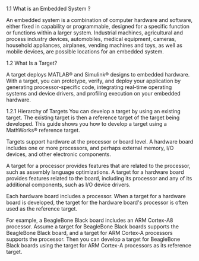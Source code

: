 1.1 What is an Embedded System ?

An embedded system is a combination of computer hardware and software, either fixed in capability or programmable, designed for a specific function or functions within a larger system. Industrial machines, agricultural and process industry devices, automobiles, medical equipment, cameras, household appliances, airplanes, vending machines and toys, as well as mobile devices, are possible locations for an embedded system.

1.2 What Is a Target?

A target deploys MATLAB® and Simulink® designs to embedded hardware. With a target, you can prototype, verify, and deploy your application by generating processor-specific code, integrating real-time operating systems and device drivers, and profiling execution on your embedded hardware.

1.2.1 Hierarchy of Targets
You can develop a target by using an existing target. The existing target is then a reference target of the target being    developed. This guide shows you how to develop a target using a MathWorks® reference target.

Targets support hardware at the processor or board level. A hardware board includes one or more processors, and perhaps external memory, I/O devices, and other electronic components.

A target for a processor provides features that are related to the processor, such as assembly language optimizations. A target for a hardware board provides features related to the board, including its processor and any of its additional components, such as I/O device drivers.

Each hardware board includes a processor. When a target for a hardware board is developed, the target for the hardware board's processor is often used as the reference target.

For example, a BeagleBone Black board includes an ARM Cortex-A8 processor. Assume a target for BeagleBone Black boards supports the BeagleBone Black board, and a target for ARM Cortex-A processors supports the processor. Then you can develop a target for BeagleBone Black boards using the target for ARM Cortex-A processors as its reference target.

